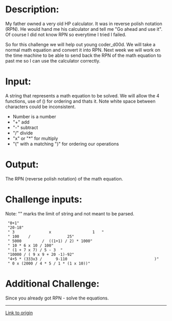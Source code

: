 # Description:

My father owned a very old HP calculator. It was in reverse polish notation (RPN). He would hand me his calculator and tell me "Go ahead and use it". Of course I did not know RPN so everytime I tried I failed.

So for this challenge we will help out young coder_d00d. We will take a normal math equation and convert it into RPN. Next week we will work on the time machine to be able to send back the RPN of the math equation to past me so I can use the calculator correctly.

# Input:

A string that represents a math equation to be solved. We will allow the 4 functions, use of () for ordering and thats it. Note white space between characters could be inconsistent.

* Number is a number
* "+" add
* "-" subtract
* "/" divide
* "x" or "*" for multiply
* "(" with a matching ")" for ordering our operations

# Output:

The RPN (reverse polish notation) of the math equation.

# Challenge inputs:

Note: "" marks the limit of string and not meant to be parsed.

     "0+1"
     "20-18"
     " 3               x                  1   "
     " 100    /                25"
     " 5000         /  ((1+1) / 2) * 1000"
     " 10 * 6 x 10 / 100"
     " (1 + 7 x 7) / 5 - 3  "
     "10000 / ( 9 x 9 + 20 -1)-92"
     "4+5 * (333x3 /      9-110                                      )"
     " 0 x (2000 / 4 * 5 / 1 * (1 x 10))"

# Additional Challenge:

Since you already got RPN - solve the equations.

---

[Link to origin](https://www.reddit.com/r/dailyprogrammer/2yquvm)
